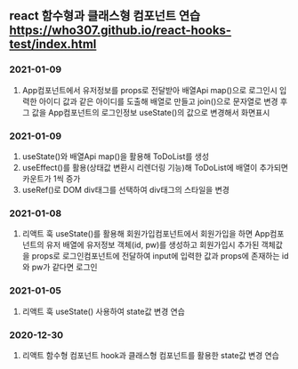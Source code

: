 ## react 함수형과 클래스형 컴포넌트 연습 <br> https://who307.github.io/react-hooks-test/index.html
### 2021-01-09
1. App컴포넌트에서 유저정보를 props로 전달받아 배열Api map()으로 로그인시 입력한 아이디 값과 같은 아이디를 도출해 배열로 만들고 join()으로 문자열로 변경 후 그 값을 App컴포넌트의 로그인정보 useState()의 값으로 변경해서 화면표시
### 2021-01-09
1. useState()와 배열Api map()을 활용해 ToDoList를 생성
2. useEffect()를 활용(상태값 변환시 리렌더링 기능)해 ToDoList에 배열이 추가되면  카운트가 1씩 증가
3. useRef()로 DOM div태그를 선택하여 div태그의 스타일을 변경
### 2021-01-08
1. 리액트 훅 useState()를 활용해 회원가입컴포넌트에서 회원가입을 하면 App컴포넌트의 유저 배열에 유저정보 객체(id, pw)를 생성하고 회원가입시 추가된 객체값을 props로 로그인컴포넌트에 전달하여 input에 입력한 값과 props에 존재하는 id와 pw가 같다면 로그인
### 2021-01-05
1. 리액트 훅 useState() 사용하여 state값 변경 연습
### 2020-12-30
1. 리액트 함수형 컴포넌트 hook과 클래스형 컴포넌트를 활용한 state값 변경 연습
